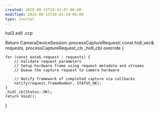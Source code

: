 ```yaml
---
created: 2025-08-15T10:43:07-06:00
modified: 2025-08-15T10:43:34-06:00
type: Journal
---
```


hal3 adil .ccp

Return<void> CameraDeviceSession::processCaptureRequest(
    const hidl_vec<CaptureRequest>& requests, 
    processCaptureRequest_cb _hidl_cb) override {

    for (const auto& request : requests) {
        // Validate request parameters
        // Setup hardware frame using request metadata and streams
        // Queue the capture request to camera hardware
        
        // Notify framework of completed capture via callbacks
        notify(request.frameNumber, STATUS_OK);
    }
    _hidl_cb(Status::OK);
    return Void();
}
